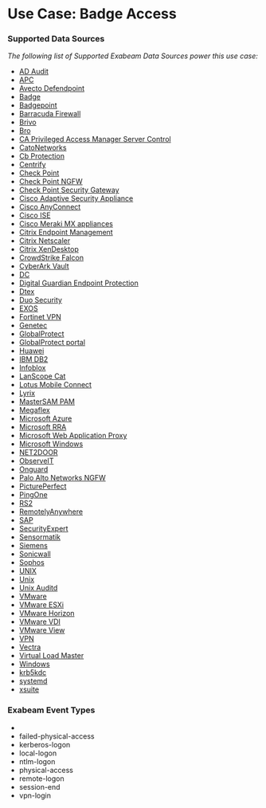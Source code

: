 Use Case: Badge Access
======================

### Supported Data Sources

_The following list of Supported Exabeam Data Sources power this use case:_

* [AD Audit](datasource_ad_audit.md)
* [APC](datasource_apc.md)
* [Avecto Defendpoint](datasource_avecto_defendpoint.md)
* [Badge](datasource_badge.md)
* [Badgepoint](datasource_badgepoint.md)
* [Barracuda Firewall](datasource_barracuda_firewall.md)
* [Brivo](datasource_brivo.md)
* [Bro](datasource_bro.md)
* [CA Privileged Access Manager Server Control](datasource_ca_privileged_access_manager_server_control.md)
* [CatoNetworks](datasource_catonetworks.md)
* [Cb Protection](datasource_cb_protection.md)
* [Centrify](datasource_centrify.md)
* [Check Point](datasource_check_point.md)
* [Check Point NGFW](datasource_check_point_ngfw.md)
* [Check Point Security Gateway](datasource_check_point_security_gateway.md)
* [Cisco Adaptive Security Appliance](datasource_cisco_adaptive_security_appliance.md)
* [Cisco AnyConnect](datasource_cisco_anyconnect.md)
* [Cisco ISE](datasource_cisco_ise.md)
* [Cisco Meraki MX appliances](datasource_cisco_meraki_mx_appliances.md)
* [Citrix Endpoint Management](datasource_citrix_endpoint_management.md)
* [Citrix Netscaler](datasource_citrix_netscaler.md)
* [Citrix XenDesktop](datasource_citrix_xendesktop.md)
* [CrowdStrike Falcon](datasource_crowdstrike_falcon.md)
* [CyberArk Vault](datasource_cyberark_vault.md)
* [DC](datasource_dc.md)
* [Digital Guardian Endpoint Protection](datasource_digital_guardian_endpoint_protection.md)
* [Dtex](datasource_dtex.md)
* [Duo Security](datasource_duo_security.md)
* [EXOS](datasource_exos.md)
* [Fortinet VPN](datasource_fortinet_vpn.md)
* [Genetec](datasource_genetec.md)
* [GlobalProtect](datasource_globalprotect.md)
* [GlobalProtect portal](datasource_globalprotect_portal.md)
* [Huawei](datasource_huawei.md)
* [IBM DB2](datasource_ibm_db2.md)
* [Infoblox](datasource_infoblox.md)
* [LanScope Cat](datasource_lanscope_cat.md)
* [Lotus Mobile Connect](datasource_lotus_mobile_connect.md)
* [Lyrix](datasource_lyrix.md)
* [MasterSAM PAM](datasource_mastersam_pam.md)
* [Megaflex](datasource_megaflex.md)
* [Microsoft Azure](datasource_microsoft_azure.md)
* [Microsoft RRA](datasource_microsoft_rra.md)
* [Microsoft Web Application Proxy](datasource_microsoft_web_application_proxy.md)
* [Microsoft Windows](datasource_microsoft_windows.md)
* [NET2DOOR](datasource_net2door.md)
* [ObserveIT](datasource_observeit.md)
* [Onguard](datasource_onguard.md)
* [Palo Alto Networks NGFW](datasource_palo_alto_networks_ngfw.md)
* [PicturePerfect](datasource_pictureperfect.md)
* [PingOne](datasource_pingone.md)
* [RS2](datasource_rs2.md)
* [RemotelyAnywhere](datasource_remotelyanywhere.md)
* [SAP](datasource_sap.md)
* [SecurityExpert](datasource_securityexpert.md)
* [Sensormatik](datasource_sensormatik.md)
* [Siemens](datasource_siemens.md)
* [Sonicwall](datasource_sonicwall.md)
* [Sophos](datasource_sophos.md)
* [UNIX](datasource_unix.md)
* [Unix](datasource_unix.md)
* [Unix Auditd](datasource_unix_auditd.md)
* [VMware](datasource_vmware.md)
* [VMware ESXi](datasource_vmware_esxi.md)
* [VMware Horizon](datasource_vmware_horizon.md)
* [VMware VDI](datasource_vmware_vdi.md)
* [VMware View](datasource_vmware_view.md)
* [VPN](datasource_vpn.md)
* [Vectra](datasource_vectra.md)
* [Virtual Load Master](datasource_virtual_load_master.md)
* [Windows](datasource_windows.md)
* [krb5kdc](datasource_krb5kdc.md)
* [systemd](datasource_systemd.md)
* [xsuite](datasource_xsuite.md)


### Exabeam Event Types

- 
- failed-physical-access
- kerberos-logon
- local-logon
- ntlm-logon
- physical-access
- remote-logon
- session-end
- vpn-login
